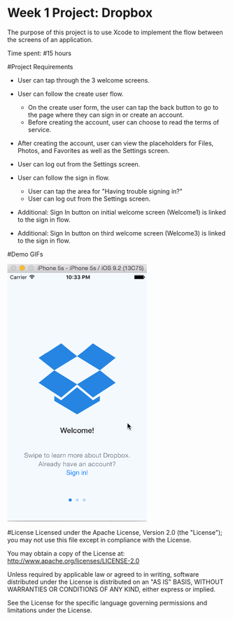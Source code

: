 # Week 1 Project: Dropbox
The purpose of this project is to use Xcode to implement the flow between the screens of an application. 

Time spent: #15 hours

#Project Requirements

 - User can tap through the 3 welcome screens.
 - User can follow the create user flow.
    - On the create user form, the user can tap the back button to go to the page where they can sign in or create an account.
    - Before creating the account, user can choose to read the terms of service.
 - After creating the account, user can view the placeholders for Files, Photos, and Favorites as well as the Settings screen.
 - User can log out from the Settings screen.
 - User can follow the sign in flow.
   - User can tap the area for "Having trouble signing in?"
   - User can log out from the Settings screen.

 - Additional: Sign In button on initial welcome screen (Welcome1) is linked to the sign in flow.
 - Additional: Sign In button on third welcome screen (Welcome3) is linked to the sign in flow.
 

#Demo GIFs

<img src='AssignmentWalkthrough.gif' title='Assignment Walkthrough' width='' alt='Walkthrough of the Dropbox Project.'/>

#License
Licensed under the Apache License, Version 2.0 (the "License"); you may not use this file except in compliance with the License.

You may obtain a copy of the License at: http://www.apache.org/licenses/LICENSE-2.0

Unless required by applicable law or agreed to in writing, software distributed under the License is distributed on an "AS IS" BASIS, WITHOUT WARRANTIES OR CONDITIONS OF ANY KIND, either express or implied.

See the License for the specific language governing permissions and limitations under the License.
